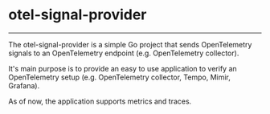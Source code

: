 # otel-signal-provider

---

The otel-signal-provider is a simple Go project that sends OpenTelemetry signals to an OpenTelemetry endpoint (e.g. OpenTelemetry collector).

It's main purpose is to provide an easy to use application to verify an OpenTelemetry setup (e.g. OpenTelemetry collector, Tempo, Mimir, Grafana).

As of now, the application supports metrics and traces.
